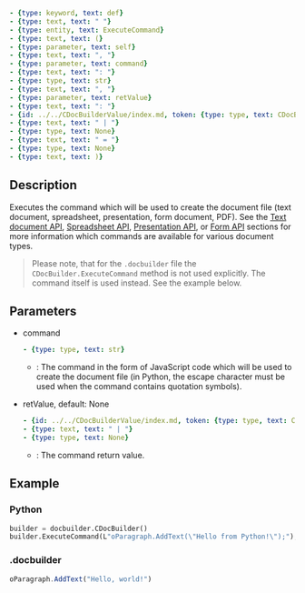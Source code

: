 ```yml signature
- {type: keyword, text: def}
- {type: text, text: " "}
- {type: entity, text: ExecuteCommand}
- {type: text, text: (}
- {type: parameter, text: self}
- {type: text, text: ", "}
- {type: parameter, text: command}
- {type: text, text: ": "}
- {type: type, text: str}
- {type: text, text: ", "}
- {type: parameter, text: retValue}
- {type: text, text: ": "}
- {id: ../../CDocBuilderValue/index.md, token: {type: type, text: CDocBuilderValue}}
- {type: text, text: " | "}
- {type: type, text: None}
- {type: text, text: " = "}
- {type: type, text: None}
- {type: text, text: )}
```

## Description

Executes the command which will be used to create the document file (text document, spreadsheet, presentation, form document, PDF). See the [Text document API](../../../../../Office%20API/Usage%20API/Text%20Document%20API/index.md), [Spreadsheet API](../../../../../Office%20API/Usage%20API/Spreadsheet%20API/index.md), [Presentation API](../../../../../Office%20API/Usage%20API/Presentation%20API/index.md), or [Form API](../../../../../Office%20API/Usage%20API/Form%20API/index.md) sections for more information which commands are available for various document types.

> Please note, that for the `.docbuilder` file the `CDocBuilder.ExecuteCommand` method is not used explicitly. The command itself is used instead. See the example below.

## Parameters

<parameters>

- command

  ```yml signature.variant="inline"
  - {type: type, text: str}
  ```

  - : The command in the form of JavaScript code which will be used to create the document file (in Python, the escape character must be used when the command contains quotation symbols).

- retValue, default: None

  ```yml signature.variant="inline"
  - {id: ../../CDocBuilderValue/index.md, token: {type: type, text: CDocBuilderValue}}
  - {type: text, text: " | "}
  - {type: type, text: None}
  ```

  - : The command return value.

</parameters>

## Example

### Python

``` py
builder = docbuilder.CDocBuilder()
builder.ExecuteCommand(L"oParagraph.AddText(\"Hello from Python!\");");
```

### .docbuilder

```ts
oParagraph.AddText("Hello, world!")
```
